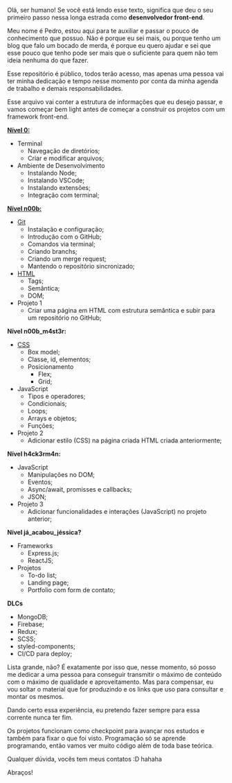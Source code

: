Olá, ser humano! Se você está lendo esse texto, significa que deu o seu primeiro passo nessa longa estrada como **desenvolvedor front-end**.

Meu nome é Pedro, estou aqui para te auxiliar e passar o pouco de conhecimento que possuo. Não é porque eu sei mais, ou porque tenho um blog que falo um bocado de merda, é porque eu quero ajudar e sei que esse pouco que tenho pode ser mais que o suficiente para quem não tem ideia nenhuma do que fazer.

Esse repositório é público, todos terão acesso, mas apenas uma pessoa vai ter minha dedicação e tempo nesse momento por conta da minha agenda de trabalho e demais responsabilidades.

Esse arquivo vai conter a estrutura de informações que eu desejo passar, e vamos começar bem light antes de começar a construir os projetos com um framework front-end.

[**Nível 0:**](Nível-0/README.md)
- Terminal
  - Navegação de diretórios;
  - Criar e modificar arquivos;
- Ambiente de Desenvolvimento
  - Instalando Node;
  - Instalando VSCode;
  - Instalando extensões;
  - Integração com terminal;

[**Nível n00b:**](Nível-n00b/)
- [Git](Nível-n00b/Git/README.md)
  - Instalação e configuração;
  - Introdução com o GitHub;
  - Comandos via terminal;
  - Criando branchs;
  - Criando um merge request;
  - Mantendo o repositório sincronizado;
- [HTML](Nível-n00b/HTML/README.md)
  - Tags;
  - Semântica;
  - DOM;
- Projeto 1
  - Criar uma página em HTML com estrutura semântica e subir para um repositório no GitHub;
  
**Nível n00b_m4st3r:**
- [CSS](Nível-n00b_m4st3r/CSS/README.md)
  - Box model;
  - Classe, id, elementos;
  - Posicionamento
    - Flex;
    - Grid;
- JavaScript
  - Tipos e operadores;
  - Condicionais;
  - Loops;
  - Arrays e objetos;
  - Funções;
- Projeto 2
  - Adicionar estilo (CSS) na página criada HTML criada anteriormente;

**Nível h4ck3rm4n:**
- JavaScript
  - Manipulações no DOM;
  - Eventos;
  - Async/await, promisses e callbacks;
  - JSON;
- Projeto 3
  - Adicionar funcionalidades e interações (JavaScript) no projeto anterior;

**Nível já_acabou_jéssica?**
- Frameworks
  - Express.js;
  - ReactJS;
- Projetos
  - To-do list;
  - Landing page;
  - Portfolio com form de contato;

**DLCs**
- MongoDB;
- Firebase;
- Redux;
- SCSS;
- styled-components;
- CI/CD para deploy;

Lista grande, não? É exatamente por isso que, nesse momento, só posso me dedicar a uma pessoa para conseguir transmitir o máximo de conteúdo com o máximo de qualidade e aproveitamento. Mas para compensar, eu vou soltar o material que for produzindo e os links que uso para consultar e montar os mesmos.

Dando certo essa experiência, eu pretendo fazer sempre para essa corrente nunca ter fim.

Os projetos funcionam como checkpoint para avançar nos estudos e também para fixar o que foi visto. Programação só se aprende programando, então vamos ver muito código além de toda base teórica.

Qualquer dúvida, vocês tem meus contatos :D hahaha

Abraços!

